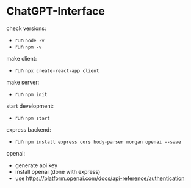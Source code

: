 # ChatGPT-Interface

check versions:

- run `node -v`
- run `npm -v`

make client:

- run `npx create-react-app client`

make server:

- run `npm init`

start development:

- run `npm start`

express backend:

- run `npm install express cors body-parser morgan openai --save`

openai:

- generate api key
- install openai (done with express)
- use https://platform.openai.com/docs/api-reference/authentication
